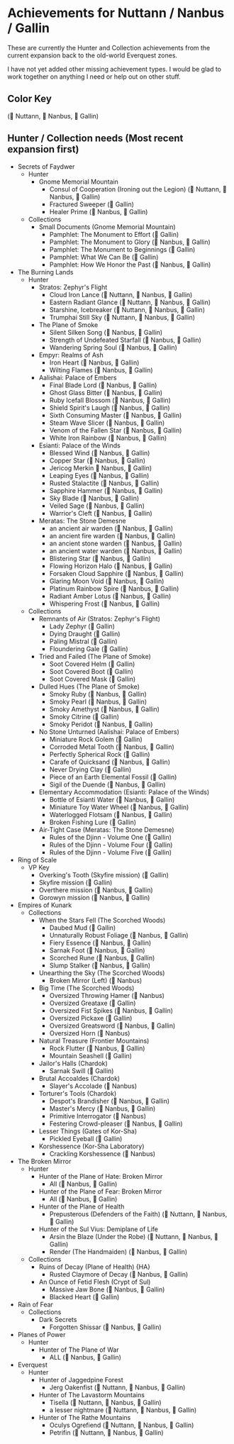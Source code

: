 # Achievements for Nuttann / Nanbus / Gallin

These are currently the Hunter and Collection achievements from the current expansion
back to the old-world Everquest zones.

I have not yet added other missing achievement types. I would be glad to work together on
anything I need or help out on other stuff.

## Color Key
(&#x1F4D7; Nuttann, &#x1F4D8; Nanbus, &#x1F4D9; Gallin)

## Hunter / Collection needs (Most recent expansion first)
- Secrets of Faydwer
  - Hunter
    - Gnome Memorial Mountain
      - Consul of Cooperation (Ironing out the Legion) (&#x1F4D7; Nuttann, &#x1F4D8; Nanbus, &#x1F4D9; Gallin)
      - Fractured Sweeper (&#x1F4D9; Gallin)
      - Healer Prime (&#x1F4D8; Nanbus, &#x1F4D9; Gallin)
  - Collections
    - Small Documents (Gnome Memorial Mountain)
      - Pamphlet: The Monument to Effort (&#x1F4D9; Gallin)
      - Pamphlet: The Monument to Glory (&#x1F4D8; Nanbus, &#x1F4D9; Gallin)
      - Pamphlet: The Monument to Beginnings (&#x1F4D9; Gallin)
      - Pamphlet: What We Can Be (&#x1F4D9; Gallin)
      - Pamphlet: How We Honor the Past (&#x1F4D8; Nanbus, &#x1F4D9; Gallin)
- The Burning Lands
  - Hunter
    - Stratos: Zephyr's Flight
      - Cloud Iron Lance (&#x1F4D7; Nuttann, &#x1F4D8; Nanbus, &#x1F4D9; Gallin)
      - Eastern Radiant Glance (&#x1F4D7; Nuttann, &#x1F4D8; Nanbus, &#x1F4D9; Gallin)
      - Starshine, Icebreaker (&#x1F4D7; Nuttann, &#x1F4D8; Nanbus, &#x1F4D9; Gallin)
      - Trumphai Still Sky (&#x1F4D7; Nuttann, &#x1F4D8; Nanbus, &#x1F4D9; Gallin)
    - The Plane of Smoke
      - Silent Silken Song (&#x1F4D8; Nanbus, &#x1F4D9; Gallin)
      - Strength of Undefeated Starfall (&#x1F4D8; Nanbus, &#x1F4D9; Gallin)
      - Wandering Spring Soul (&#x1F4D8; Nanbus, &#x1F4D9; Gallin)
    - Empyr: Realms of Ash
      - Iron Heart (&#x1F4D8; Nanbus, &#x1F4D9; Gallin)
      - Wilting Flames (&#x1F4D8; Nanbus, &#x1F4D9; Gallin)
    - Aalishai: Palace of Embers
      - Final Blade Lord (&#x1F4D8; Nanbus, &#x1F4D9; Gallin)
      - Ghost Glass Bitter (&#x1F4D8; Nanbus, &#x1F4D9; Gallin)
      - Ruby Icefall Blossom (&#x1F4D8; Nanbus, &#x1F4D9; Gallin)
      - Shield Spirit's Laugh (&#x1F4D8; Nanbus, &#x1F4D9; Gallin)
      - Sixth Consuming Master (&#x1F4D8; Nanbus, &#x1F4D9; Gallin)
      - Steam Wave Slicer (&#x1F4D8; Nanbus, &#x1F4D9; Gallin)
      - Venom of the Fallen Star (&#x1F4D8; Nanbus, &#x1F4D9; Gallin)
      - White Iron Rainbow (&#x1F4D8; Nanbus, &#x1F4D9; Gallin)
    - Esianti: Palace of the Winds
      - Blessed Wind (&#x1F4D8; Nanbus, &#x1F4D9; Gallin)
      - Copper Star (&#x1F4D8; Nanbus, &#x1F4D9; Gallin)
      - Jericog Merkin &#x1F4D8; Nanbus, &#x1F4D9; Gallin)
      - Leaping Eyes (&#x1F4D8; Nanbus, &#x1F4D9; Gallin)
      - Rusted Stalactite (&#x1F4D8; Nanbus, &#x1F4D9; Gallin)
      - Sapphire Hammer (&#x1F4D8; Nanbus, &#x1F4D9; Gallin)
      - Sky Blade (&#x1F4D8; Nanbus, &#x1F4D9; Gallin)
      - Veiled Sage (&#x1F4D8; Nanbus, &#x1F4D9; Gallin)
      - Warrior's Cleft (&#x1F4D8; Nanbus, &#x1F4D9; Gallin)
    - Meratas: The Stone Demesne
      - an ancient air warden (&#x1F4D8; Nanbus, &#x1F4D9; Gallin)
      - an ancient fire warden (&#x1F4D8; Nanbus, &#x1F4D9; Gallin)
      - an ancient stone warden (&#x1F4D8; Nanbus, &#x1F4D9; Gallin)
      - an ancient water warden (&#x1F4D8; Nanbus, &#x1F4D9; Gallin)
      - Blistering Star (&#x1F4D8; Nanbus, &#x1F4D9; Gallin)
      - Flowing Horizon Halo (&#x1F4D8; Nanbus, &#x1F4D9; Gallin)
      - Forsaken Cloud Sapphire (&#x1F4D8; Nanbus, &#x1F4D9; Gallin)
      - Glaring Moon Void (&#x1F4D8; Nanbus, &#x1F4D9; Gallin)
      - Platinum Rainbow Spire (&#x1F4D8; Nanbus, &#x1F4D9; Gallin)
      - Radiant Amber Lotus (&#x1F4D8; Nanbus, &#x1F4D9; Gallin)
      - Whispering Frost (&#x1F4D8; Nanbus, &#x1F4D9; Gallin)
  - Collections
    - Remnants of Air (Stratos: Zephyr's Flight)
      - Lady Zephyr (&#x1F4D9; Gallin)
      - Dying Draught (&#x1F4D9; Gallin)
      - Paling Mistral (&#x1F4D9; Gallin)
      - Floundering Gale (&#x1F4D9; Gallin)
    - Tried and Failed (The Plane of Smoke)
      - Soot Covered Helm (&#x1F4D9; Gallin)
      - Soot Covered Boot (&#x1F4D9; Gallin)
      - Soot Covered Mask (&#x1F4D9; Gallin)
    - Dulled Hues (The Plane of Smoke)
      - Smoky Ruby (&#x1F4D8; Nanbus, &#x1F4D9; Gallin)
      - Smoky Pearl (&#x1F4D8; Nanbus, &#x1F4D9; Gallin)
      - Smoky Amethyst (&#x1F4D8; Nanbus, &#x1F4D9; Gallin)
      - Smoky Citrine (&#x1F4D9; Gallin)
      - Smoky Peridot (&#x1F4D8; Nanbus, &#x1F4D9; Gallin)
    - No Stone Unturned (Aalishai: Palace of Embers)
      - Miniature Rock Golem (&#x1F4D9; Gallin)
      - Corroded Metal Tooth (&#x1F4D8; Nanbus, &#x1F4D9; Gallin)
      - Perfectly Spherical Rock (&#x1F4D9; Gallin)
      - Carafe of Quicksand (&#x1F4D8; Nanbus, &#x1F4D9; Gallin)
      - Never Drying Clay (&#x1F4D9; Gallin)
      - Piece of an Earth Elemental Fossil (&#x1F4D9; Gallin)
      - Sigil of the Duende (&#x1F4D8; Nanbus, &#x1F4D9; Gallin)
    - Elementary Accommodation (Esianti: Palace of the Winds)
      - Bottle of Esianti Water (&#x1F4D8; Nanbus, &#x1F4D9; Gallin)
      - Miniature Toy Water Wheel (&#x1F4D8; Nanbus, &#x1F4D9; Gallin)
      - Waterlogged Flotsam (&#x1F4D8; Nanbus, &#x1F4D9; Gallin)
      - Broken Fishing Lure (&#x1F4D9; Gallin)
    - Air-Tight Case (Meratas: The Stone Demesne)
      - Rules of the Djinn - Volume One  (&#x1F4D9; Gallin)
      - Rules of the Djinn - Volume Four (&#x1F4D9; Gallin)
      - Rules of the Djinn - Volume Five (&#x1F4D9; Gallin)
- Ring of Scale
  - VP Key
    - Overking's Tooth (Skyfire mission) (&#x1F4D9; Gallin)
    - Skyfire mission (&#x1F4D9; Gallin)
    - Overthere mission (&#x1F4D8; Nanbus, &#x1F4D9; Gallin)
    - Gorowyn mission (&#x1F4D8; Nanbus, &#x1F4D9; Gallin)
- Empires of Kunark
  - Collections
    - When the Stars Fell (The Scorched Woods)
      - Daubed Mud (&#x1F4D9; Gallin)
      - Unnaturally Robust Foliage (&#x1F4D8; Nanbus, &#x1F4D9; Gallin)
      - Fiery Essence (&#x1F4D8; Nanbus, &#x1F4D9; Gallin)
      - Sarnak Foot (&#x1F4D8; Nanbus, &#x1F4D9; Gallin)
      - Scorched Rune (&#x1F4D8; Nanbus, &#x1F4D9; Gallin)
      - Slump Stalker (&#x1F4D8; Nanbus, &#x1F4D9; Gallin)
    - Unearthing the Sky (The Scorched Woods)
      - Broken Mirror (Left) (&#x1F4D8; Nanbus)
    - Big Time (The Scorched Woods)
      - Oversized Throwing Hamer (&#x1F4D8; Nanbus)
      - Oversized Greataxe (&#x1F4D9; Gallin)
      - Oversized Fist Spikes (&#x1F4D8; Nanbus, &#x1F4D9; Gallin)
      - Oversized Pickaxe (&#x1F4D9; Gallin)
      - Oversized Greatsword (&#x1F4D8; Nanbus, &#x1F4D9; Gallin)
      - Oversized Horn (&#x1F4D8; Nanbus)
    - Natural Treasure (Frontier Mountains)
      - Rock Flutter (&#x1F4D8; Nanbus, &#x1F4D9; Gallin)
      - Mountain Seashell (&#x1F4D9; Gallin)
    - Jailor's Halls (Chardok)
      - Sarnak Swill (&#x1F4D9; Gallin)
    - Brutal Accoaldes (Chardok)
      - Slayer's Accolade (&#x1F4D8; Nanbus)
    - Torturer's Tools (Chardok)
      - Despot's Brandisher (&#x1F4D8; Nanbus, &#x1F4D9; Gallin)
      - Master's Mercy (&#x1F4D8; Nanbus, &#x1F4D9; Gallin)
      - Primitive Interrogator (&#x1F4D8; Nanbus)
      - Festering Crowd-pleaser (&#x1F4D8; Nanbus, &#x1F4D9; Gallin)
    - Lesser Things (Gates of Kor-Sha)
      - Pickled Eyeball (&#x1F4D9; Gallin)
    - Korshessence (Kor-Sha Laboratory)
      - Crackling Korshessence (&#x1F4D8; Nanbus)
- The Broken Mirror
  - Hunter
    - Hunter of the Plane of Hate: Broken Mirror
      - All (&#x1F4D8; Nanbus, &#x1F4D9; Gallin)
    - Hunter of the Plane of Fear: Broken Mirror
      - All (&#x1F4D8; Nanbus, &#x1F4D9; Gallin)
    - Hunter of the Plane of Health
      - Prepusterous (Defenders of the Faith) (&#x1F4D7; Nuttann, &#x1F4D8; Nanbus, &#x1F4D9; Gallin)
    - Hunter of the Sul Vius: Demiplane of Life
      - Arsin the Blaze (Under the Robe) (&#x1F4D7; Nuttann, &#x1F4D8; Nanbus, &#x1F4D9; Gallin)
      - Render (The Handmaiden) (&#x1F4D8; Nanbus, &#x1F4D9; Gallin)
  - Collections
    - Ruins of Decay (Plane of Health) {HA}
      - Rusted Claymore of Decay (&#x1F4D8; Nanbus, &#x1F4D9; Gallin)
    - An Ounce of Fetid Flesh (Crypt of Sul)
      - Massive Jaw Bone (&#x1F4D8; Nanbus, &#x1F4D9; Gallin)
      - Blacked Heart (&#x1F4D9; Gallin)
- Rain of Fear
  - Collections
    - Dark Secrets
      - Forgotten Shissar (&#x1F4D8; Nanbus, &#x1F4D9; Gallin)
- Planes of Power
  - Hunter
    - Hunter of The Plane of War
      - ALL (&#x1F4D8; Nanbus, &#x1F4D9; Gallin)
- Everquest
  - Hunter
    - Hunter of Jaggedpine Forest
      - Jerg Oakenfist (&#x1F4D7; Nuttann, &#x1F4D8; Nanbus, &#x1F4D9; Gallin)
    - Hunter of The Lavastorm Mountains
      - Tisella (&#x1F4D7; Nuttann, &#x1F4D8; Nanbus, &#x1F4D9; Gallin)
      - a lesser nightmare (&#x1F4D7; Nuttann, &#x1F4D8; Nanbus, &#x1F4D9; Gallin)
    - Hunter of The Rathe Mountains
      - Oculys Ogrefiend (&#x1F4D7; Nuttann, &#x1F4D8; Nanbus, &#x1F4D9; Gallin)
      - Petrifin (&#x1F4D7; Nuttann, &#x1F4D8; Nanbus, &#x1F4D9; Gallin)
